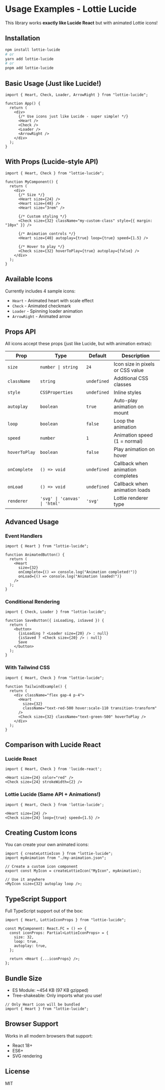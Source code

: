 # Usage Examples - Lottie Lucide

This library works **exactly like Lucide React** but with animated Lottie icons!

## Installation

```bash
npm install lottie-lucide
# or
yarn add lottie-lucide
# or
pnpm add lottie-lucide
```

## Basic Usage (Just like Lucide!)

```tsx
import { Heart, Check, Loader, ArrowRight } from "lottie-lucide";

function App() {
  return (
    <div>
      {/* Use icons just like Lucide - super simple! */}
      <Heart />
      <Check />
      <Loader />
      <ArrowRight />
    </div>
  );
}
```

## With Props (Lucide-style API)

```tsx
import { Heart, Check } from "lottie-lucide";

function MyComponent() {
  return (
    <div>
      {/* Size */}
      <Heart size={24} />
      <Heart size={48} />
      <Heart size="3rem" />

      {/* Custom styling */}
      <Check size={32} className="my-custom-class" style={{ margin: "10px" }} />

      {/* Animation controls */}
      <Heart size={40} autoplay={true} loop={true} speed={1.5} />

      {/* Hover to play */}
      <Check size={32} hoverToPlay={true} autoplay={false} />
    </div>
  );
}
```

## Available Icons

Currently includes 4 sample icons:

- `Heart` - Animated heart with scale effect
- `Check` - Animated checkmark
- `Loader` - Spinning loader animation
- `ArrowRight` - Animated arrow

## Props API

All icons accept these props (just like Lucide, but with animation extras):

| Prop          | Type                          | Default     | Description                       |
| ------------- | ----------------------------- | ----------- | --------------------------------- |
| `size`        | `number \| string`            | `24`        | Icon size in pixels or CSS value  |
| `className`   | `string`                      | `undefined` | Additional CSS classes            |
| `style`       | `CSSProperties`               | `undefined` | Inline styles                     |
| `autoplay`    | `boolean`                     | `true`      | Auto-play animation on mount      |
| `loop`        | `boolean`                     | `false`     | Loop the animation                |
| `speed`       | `number`                      | `1`         | Animation speed (1 = normal)      |
| `hoverToPlay` | `boolean`                     | `false`     | Play animation on hover           |
| `onComplete`  | `() => void`                  | `undefined` | Callback when animation completes |
| `onLoad`      | `() => void`                  | `undefined` | Callback when animation loads     |
| `renderer`    | `'svg' \| 'canvas' \| 'html'` | `'svg'`     | Lottie renderer type              |

## Advanced Usage

### Event Handlers

```tsx
import { Heart } from "lottie-lucide";

function AnimatedButton() {
  return (
    <Heart
      size={32}
      onComplete={() => console.log("Animation completed!")}
      onLoad={() => console.log("Animation loaded!")}
    />
  );
}
```

### Conditional Rendering

```tsx
import { Check, Loader } from "lottie-lucide";

function SaveButton({ isLoading, isSaved }) {
  return (
    <button>
      {isLoading ? <Loader size={20} /> : null}
      {isSaved ? <Check size={20} /> : null}
      Save
    </button>
  );
}
```

### With Tailwind CSS

```tsx
import { Heart, Check } from "lottie-lucide";

function TailwindExample() {
  return (
    <div className="flex gap-4 p-4">
      <Heart
        size={32}
        className="text-red-500 hover:scale-110 transition-transform"
      />
      <Check size={32} className="text-green-500" hoverToPlay />
    </div>
  );
}
```

## Comparison with Lucide React

### Lucide React

```tsx
import { Heart, Check } from 'lucide-react';

<Heart size={24} color="red" />
<Check size={24} strokeWidth={2} />
```

### Lottie Lucide (Same API + Animations!)

```tsx
import { Heart, Check } from 'lottie-lucide';

<Heart size={24} />
<Check size={24} loop={true} speed={1.5} />
```

## Creating Custom Icons

You can create your own animated icons:

```tsx
import { createLottieIcon } from "lottie-lucide";
import myAnimation from "./my-animation.json";

// Create a custom icon component
export const MyIcon = createLottieIcon("MyIcon", myAnimation);

// Use it anywhere
<MyIcon size={32} autoplay loop />;
```

## TypeScript Support

Full TypeScript support out of the box:

```tsx
import { Heart, LottieIconProps } from "lottie-lucide";

const MyComponent: React.FC = () => {
  const iconProps: Partial<LottieIconProps> = {
    size: 32,
    loop: true,
    autoplay: true,
  };

  return <Heart {...iconProps} />;
};
```

## Bundle Size

- ES Module: ~454 KB (97 KB gzipped)
- Tree-shakeable: Only imports what you use!

```tsx
// Only Heart icon will be bundled
import { Heart } from "lottie-lucide";
```

## Browser Support

Works in all modern browsers that support:

- React 18+
- ES6+
- SVG rendering

## License

MIT

